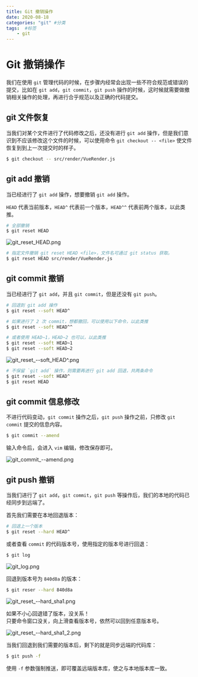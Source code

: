 ```yaml
---
title: Git 撤销操作
date: 2020-08-18
categories: "git" #分类
tags:  #标签
    - git
---
```


# Git 撤销操作

我们在使用 `git` 管理代码的时候，在步骤内经常会出现一些不符合规范或错误的提交，比如在 `git add`，`git commit`，`git push` 操作的时候，这时候就需要做撤销相关操作的处理，再进行合乎规范以及正确的代码提交。

## git 文件恢复

当我们对某个文件进行了代码修改之后，还没有进行 `git add` 操作，但是我们意识到不应该修改这个文件的时候，可以使用命令 `git checkout -- <file>` 使文件恢复到到上一次提交时的样子。

```bash
$ git checkout -- src/render/VueRender.js
```

## git add 撤销

当已经进行了 `git add` 操作，想要撤销 `git add` 操作。

`HEAD` 代表当前版本，`HEAD^` 代表前一个版本，`HEAD^^` 代表前两个版本，以此类推。

```bash
# 全部撤销
$ git reset HEAD
```

![git_reset_HEAD.png](~public/git/git_reset/git_reset_HEAD.png)

```bash
# 指定文件撤销 git reset HEAD <file>，文件名可通过 git status 获取。
$ git reset HEAD src/render/VueRender.js
```

## git commit 撤销

当已经进行了 `git add`，并且 `git commit`，但是还没有 `git push`。

```bash
# 回退到 git add 操作
$ git reset --soft HEAD^

# 如果进行了 2 次 commit，想都撤回，可以使用以下命令，以此类推
$ git reset --soft HEAD^^

# 或者使用 HEAD~1，HEAD~2 也可以，以此类推
$ git reset --soft HEAD~1
$ git reset --soft HEAD~2
```

![git_reset_--soft_HEAD^.png](~public/git/git_reset/git_reset_--soft_HEAD_.png)

```bash
# 不保留 `git add` 操作，则需要再进行 git add 回退，共两条命令
$ git reset --soft HEAD^
$ git reset HEAD
```

## git commit 信息修改

不进行代码变动，`git commit` 操作之后，`git push` 操作之前，只修改 `git commit` 提交的信息内容。

```bash
$ git commit --amend
```
输入命令后，会进入 `vim` 编辑，修改保存即可。

![git_commit_--amend.png](~public/git/git_reset/git_commit_--amend.png)

## git push 撤销

当我们进行了 `git add`，`git commit`，`git push` 等操作后，我们的本地的代码已经同步到远端了。

首先我们需要在本地回退版本：

```bash
# 回退上一个版本
$ git reset --hard HEAD^
```

或者查看 `commit` 的代码版本号，使用指定的版本号进行回退：

```bash
$ git log
```

![git_log.png](~public/git/git_reset/git_log.png)

回退到版本号为 `840d8a` 的版本：

```bash
$ git reser --hard 840d8a
```

![git_reset_--hard_sha1.png](~public/git/git_reset/git_reset_--hard_sha1.png)

如果不小心回退错了版本，没关系！  
只要命令窗口没关，向上滑查看版本号，依然可以回到任意版本号。

![git_reset_--hard_sha1_2.png](~public/git/git_reset/git_reset_--hard_sha1_2.png)

当我们回退到我们需要的版本后，剩下的就是同步远端的代码库：

```bash
$ git push -f
```

使用 `-f` 参数强制推送，即可覆盖远端版本库，使之与本地版本库一致。